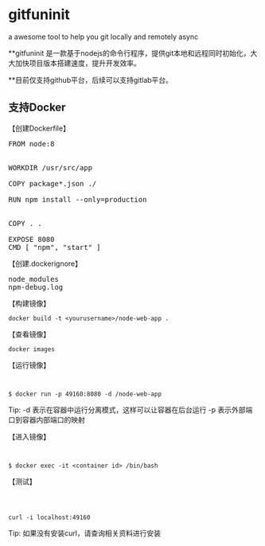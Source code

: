 # gitfuninit
a awesome tool to help you git locally and remotely async

**gitfuninit 是一款基于nodejs的命令行程序，提供git本地和远程同时初始化，大大加快项目版本搭建速度，提升开发效率。

**目前仅支持github平台，后续可以支持gitlab平台。

## 支持Docker

【创建Dockerfile】

<pre>
FROM node:8


WORKDIR /usr/src/app

COPY package*.json ./

RUN npm install --only=production


COPY . .

EXPOSE 8080
CMD [ "npm", "start" ]
</pre>
【创建.dockerignore】

<pre>node_modules
npm-debug.log</pre>

【构建镜像】

<code>docker build -t \<yourusername>/node-web-app .</code>

【查看镜像】

<code>docker images</code>

【运行镜像】
<code>

$ docker run -p 49160:8080 -d <your username>/node-web-app</code>

Tip: -d 表示在容器中运行分离模式，这样可以让容器在后台运行
     -p 表示外部端口到容器内部端口的映射

【进入镜像】
<code>

$ docker exec -it \<container id> /bin/bash
</code>

【测试】

<code>

curl -i localhost:49160
</code>

Tip: 如果没有安装curl，请查询相关资料进行安装